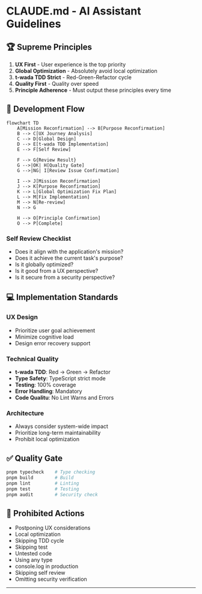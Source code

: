 # CLAUDE.md - AI Assistant Guidelines

## 🏆 Supreme Principles

1. **UX First** - User experience is the top priority
2. **Global Optimization** - Absolutely avoid local optimization
3. **t-wada TDD Strict** - Red-Green-Refactor cycle
4. **Quality First** - Quality over speed
5. **Principle Adherence** - Must output these principles every time

## 🎯 Development Flow

```mermaid
flowchart TD
    A[Mission Reconfirmation] --> B[Purpose Reconfirmation]
    B --> C[UX Journey Analysis]
    C --> D[Global Design]
    D --> E[t-wada TDD Implementation]
    E --> F[Self Review]

    F --> G{Review Result}
    G -->|OK| H[Quality Gate]
    G -->|NG| I[Review Issue Confirmation]

    I --> J[Mission Reconfirmation]
    J --> K[Purpose Reconfirmation]
    K --> L[Global Optimization Fix Plan]
    L --> M[Fix Implementation]
    M --> N[Re-review]
    N --> G

    H --> O[Principle Confirmation]
    O --> P[Complete]
```

### Self Review Checklist

- Does it align with the application's mission?
- Does it achieve the current task's purpose?
- Is it globally optimized?
- Is it good from a UX perspective?
- Is it secure from a security perspective?

## 💻 Implementation Standards

### UX Design

- Prioritize user goal achievement
- Minimize cognitive load
- Design error recovery support

### Technical Quality

- **t-wada TDD**: Red → Green → Refactor
- **Type Safety**: TypeScript strict mode
- **Testing**: 100% coverage
- **Error Handling**: Mandatory
- **Code Qualitu**: No Lint Warns and Errors

### Architecture

- Always consider system-wide impact
- Prioritize long-term maintainability
- Prohibit local optimization

## ✅ Quality Gate

```bash
pnpm typecheck    # Type checking
pnpm build        # Build
pnpm lint         # Linting
pnpm test         # Testing
pnpm audit        # Security check
```

## 🚫 Prohibited Actions

- Postponing UX considerations
- Local optimization
- Skipping TDD cycle
- Skipping test
- Untested code
- Using any type
- console.log in production
- Skipping self review
- Omitting security verification

---
